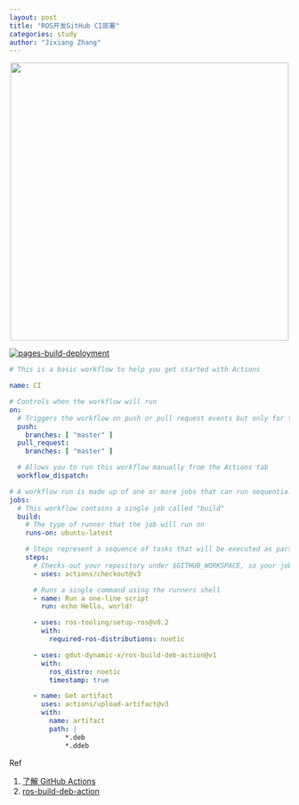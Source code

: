 ```yaml
---
layout: post
title: "ROS开发GitHub CI部署"
categories: study
author: "Jixiang Zhang"
---
```


<p align="center">
  <img src="https://docs.github.com/assets/cb-25535/images/help/images/overview-actions-simple.png" width="500"/>
</p>

[![pages-build-deployment](https://github.com/matheecs/matheecs.github.io/actions/workflows/pages/pages-build-deployment/badge.svg)](https://github.com/matheecs/matheecs.github.io/actions/workflows/pages/pages-build-deployment)

```yaml
# This is a basic workflow to help you get started with Actions

name: CI

# Controls when the workflow will run
on:
  # Triggers the workflow on push or pull request events but only for the "master" branch
  push:
    branches: [ "master" ]
  pull_request:
    branches: [ "master" ]

  # Allows you to run this workflow manually from the Actions tab
  workflow_dispatch:

# A workflow run is made up of one or more jobs that can run sequentially or in parallel
jobs:
  # This workflow contains a single job called "build"
  build:
    # The type of runner that the job will run on
    runs-on: ubuntu-latest

    # Steps represent a sequence of tasks that will be executed as part of the job
    steps:
      # Checks-out your repository under $GITHUB_WORKSPACE, so your job can access it
      - uses: actions/checkout@v3

      # Runs a single command using the runners shell
      - name: Run a one-line script
        run: echo Hello, world!

      - uses: ros-tooling/setup-ros@v0.2
        with:
          required-ros-distributions: noetic

      - uses: gdut-dynamic-x/ros-build-deb-action@v1
        with:
          ros_distro: noetic
          timestamp: true

      - name: Get artifact
        uses: actions/upload-artifact@v3
        with:
          name: artifact
          path: |
              *.deb
              *.ddeb
```

Ref

1. [了解 GitHub Actions](https://docs.github.com/cn/actions/learn-github-actions/understanding-github-actions)
2. [ros-build-deb-action](https://github.com/gdut-dynamic-x/ros-build-deb-action)